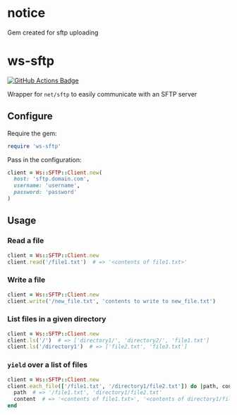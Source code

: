 # notice
Gem created for sftp uploading

# ws-sftp
[![GitHub Actions Badge](https://github.com/wealthsimple/ws-sftp/actions/workflows/main.yml/badge.svg)](https://github.com/wealthsimple/ws-sftp/actions)

Wrapper for `net/sftp` to easily communicate with an SFTP server

## Configure
Require the gem:
```ruby
require 'ws-sftp'
```

Pass in the configuration:

```ruby
client = Ws::SFTP::Client.new(
  host: 'sftp.domain.com',
  username: 'username',
  password: 'password'
)
```

## Usage
### Read a file
```ruby
client = Ws::SFTP::Client.new
client.read('/file1.txt')  # => '<contents of file1.txt>'
```

### Write a file
```ruby
client = Ws::SFTP::Client.new
client.write('/new_file.txt', 'contents to write to new_file.txt')
```

### List files in a given directory
```ruby
client = Ws::SFTP::Client.new
client.ls('/')  # => ['directory1/', 'directory2/', 'file1.txt']
client.ls('/directory1')  # => ['file2.txt', 'file3.txt']
```

### `yield` over a list of files
```ruby
client = Ws::SFTP::Client.new
client.each_file(['/file1.txt', '/directory1/file2.txt']) do |path, contents|
  path  # => '/file1.txt', 'directory1/file2.txt'
  content  # => '<contents of file1.txt>', '<contents of directory1/file2.txt>'
end
```
